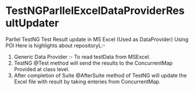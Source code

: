 # TestNGParllelExcelDataProviderResultUpdater
 Parllel TestNG Test Result update in MS Excel (Used as DataProvider) Using POI
 Here is highlights about repositoryL:-
1. Generic Data Provider :- To read testData from MSExcel.
2. TestNG @Test method will send the results to the ConcurrentMap Provided at class level.
3. After completion of Suite @AfterSuite method of TestNG will update the Excel file with result by taking enteries from ConcurrentMap.
